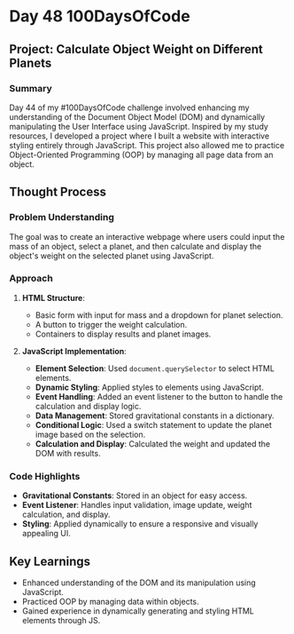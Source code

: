 # Day 48 100DaysOfCode

## Project: Calculate Object Weight on Different Planets

### Summary
Day 44 of my #100DaysOfCode challenge involved enhancing my understanding of the Document Object Model (DOM) and dynamically manipulating the User Interface using JavaScript. Inspired by my study resources, I developed a project where I built a website with interactive styling entirely through JavaScript. This project also allowed me to practice Object-Oriented Programming (OOP) by managing all page data from an object.

## Thought Process

### Problem Understanding
The goal was to create an interactive webpage where users could input the mass of an object, select a planet, and then calculate and display the object's weight on the selected planet using JavaScript.

### Approach
1. **HTML Structure**:
   - Basic form with input for mass and a dropdown for planet selection.
   - A button to trigger the weight calculation.
   - Containers to display results and planet images.

2. **JavaScript Implementation**:
   - **Element Selection**: Used `document.querySelector` to select HTML elements.
   - **Dynamic Styling**: Applied styles to elements using JavaScript.
   - **Event Handling**: Added an event listener to the button to handle the calculation and display logic.
   - **Data Management**: Stored gravitational constants in a dictionary.
   - **Conditional Logic**: Used a switch statement to update the planet image based on the selection.
   - **Calculation and Display**: Calculated the weight and updated the DOM with results.

### Code Highlights
- **Gravitational Constants**: Stored in an object for easy access.
- **Event Listener**: Handles input validation, image update, weight calculation, and display.
- **Styling**: Applied dynamically to ensure a responsive and visually appealing UI.

## Key Learnings
- Enhanced understanding of the DOM and its manipulation using JavaScript.
- Practiced OOP by managing data within objects.
- Gained experience in dynamically generating and styling HTML elements through JS.
